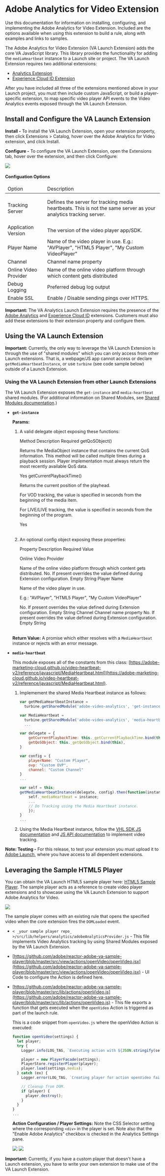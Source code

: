 # Adobe Analytics for Video Extension

Use this documentation for information on installing, configuring, and implementing the Adobe Analytics for Video Extension. Included are the options available when using this extension to build a rule, along with examples and links to samples.

The Adobe Analytics for Video Extension \(VA Launch Extension\) adds the core VA JavaScript library. This library provides the functionality for adding the `mediaHeartbeat` instance to a Launch site or project. The VA Launch Extension requires two additional extensions:

* [Analytics Extension](https://github.com/Adobe-Marketing-Cloud/reactor-user-docs/tree/67a59a7519514467a713016adfe46d999fe330d8/extension-reference/c_extension-analytics.md)
* [Experience Cloud ID Extension](https://github.com/Adobe-Marketing-Cloud/reactor-user-docs/tree/67a59a7519514467a713016adfe46d999fe330d8/extension-reference/c_extension-mcid.md)

After you have included all three of the extensions mentioned above in your Launch project, you must then include custom JavaScript, or build a player-specific extension, to map specific video player API events to the Video Analytics events exposed through the VA Launch Extension.

## Install and Configure the VA Launch Extension

**Install -** To install the VA Launch Extension, open your extension property, then click Extensions &gt; Catalog, hover over the Adobe Analytics for Video extension, and click Install.

**Configure -** To configure the VA Launch Extension, open the Extensions tab, hover over the extension, and then click Configure:

![](../.gitbook/assets/va-launch-doc-google-docs.jpg)

#### Configuation Options

<table id="table_j5x_1tp_cdb">
    <thead>
        <tr>
        <td>Option</td>
        <td>Description</td>
        </tr>
    </thead>
    <tbody>
        <tr>
            <td>Tracking Server</td>
            <td>
            <p>Defines the server for tracking media heartbeats. <note>This
            is not the same server as your analytics tracking
            server.</note></p>
            </td>
        </tr>
        <tr>
            <td>Application Version</td>
            <td>The version of the video player app/SDK.</td>
            </tr>
            <tr>
            <td>Player Name</td>
            <td>Name of the video player in use. E.g.: "AVPlayer", "HTML5
            Player", "My Custom VideoPlayer"</td>
        </tr>
        <tr>
            <td>Channel</td>
            <td>Channel name property</td>
            </tr>
            <tr>
            <td>Online Video Provider</td>
            <td>Name of the online video platform through which content gets
            distributed</td>
        </tr>
        <tr>
            <td>Debug Logging</td>
            <td>Preferred debug log output</td>
            </tr>
            <tr>
            <td>Enable SSL</td>
            <td>Enable / Disable sending pings over HTTPS.</td>
        </tr>
    </tbody>
</table>

**Important:** The VA Analytics Launch Extension requires the presence of the [Adobe Analytics](https://github.com/Adobe-Marketing-Cloud/reactor-user-docs/tree/67a59a7519514467a713016adfe46d999fe330d8/extension-reference/c_extension-analytics.md) and [Experience Cloud ID](https://github.com/Adobe-Marketing-Cloud/reactor-user-docs/tree/67a59a7519514467a713016adfe46d999fe330d8/extension-reference/c_extension-mcid.md) extensions. Customers must also add these extensions to their extension property and configure them.

## Using the VA Launch Extension

**Important:** Currently, the only way to leverage the VA Launch Extension is through the use of "shared modules" which you can only access from other Launch extensions. That is, a webpage/JS app cannot access or declare `getMediaHeartbeatInstance`, or use `turbine` (see code sample below) outside of a Launch Extension. 

### Using the VA Launch Extension from other Launch Extensions

The VA Launch Extension exposes the `get-instance` and `media-heartbeat` shared modules. \(For additional information on Shared Modules, see [Shared Modules documentation](https://developer.adobelaunch.com/guides/extensions/shared-modules/).\)

* **`get-instance`**

    **Params:**

    1. A valid delegate object exposing these functions:

        <table id="table_qp4_31t_ycb">
            <tgroup cols="3">
                <colspec colname="col1" colnum="1" align="left"
                colwidth="3*"/>
                <colspec colname="col2" colnum="2" align="left"
                colwidth="4*"/>
                <colspec colname="col3" colnum="3" colwidth="1*"/>
                <thead>
                    <row>
                        <entry>Method</entry>
                        <entry>Description</entry>
                        <entry>Required</entry>
                    </row>
                </thead>
                <tbody>
                    <row>
                        <entry><codeph>getQoSObject()</codeph></entry>
                        <entry>
                        <p>Returns the <codeph>MediaObject</codeph>
                        instance that contains the current QoS
                        information. This method will be called multiple
                        times during a playback session. Player
                        implementation must always return the most
                        recently available QoS data.</p>
                        </entry>
                        <entry>Yes</entry>
                    </row>
                    <row>
                        <entry><codeph>getCurrentPlaybackTime()</codeph></entry>
                        <entry>
                        <p>Returns the current position of the playhead. </p>
                        <p>For VOD tracking, the value is specified in
                        seconds from the beginning of the media item. </p>
                        <p>For LIVE/LIVE tracking, the value is specified
                        in seconds from the beginning of the program.</p>
                        </entry>
                        <entry>Yes</entry>
                    </row>
                </tbody>
            </tgroup>
        </table>

    2. An optional config object exposing these properties:
        
        <table
            id="table_sqg_4zs_ycb">
            <tgroup cols="4">
                <colspec colname="col1" colnum="1" align="left"
                colwidth="2*"/>
                <colspec colname="col2" colnum="2" align="left"
                colwidth="2*"/>
                <colspec colname="col3" colnum="3" colwidth="2*"
                align="left"/>
                <colspec colname="col4" colnum="4" colwidth="2*"/>
            <thead>
                <row>
                <entry>Property</entry>
                <entry>Description</entry>
                <entry>Required</entry>
                <entry>Value</entry>
                </row>
            </thead>
            <tbody>
                <row>
                    <entry>
                    <p>Online Video Provider</p>
                    </entry>
                    <entry>Name of the online video platform through
                    which content gets distributed.</entry>
                    <entry>No. If present overrides the value defined
                    during Extension configuration.</entry>
                    <entry>Empty String</entry>
                </row>
                <row>
                    <entry>Player Name</entry>
                    <entry>
                    <p>Name of the video player in use. </p>
                    <p>E.g.: "AVPlayer", "HTML5 Player", "My Custom
                    VideoPlayer"</p>
                    </entry>
                    <entry>No. If present overrides the value defined
                    during Extension configuration.</entry>
                    <entry>Empty String</entry>
                </row>
                <row>
                    <entry>Channel</entry>
                    <entry>Channel name property</entry>
                    <entry>No. If present overrides the value defined
                    during Extension configuration.</entry>
                    <entry>Empty String</entry>
                </row>
            </tbody>
            </tgroup>
        </table>

    **Return Value:** A promise which either resolves with a `MediaHeartbeat` instance or rejects with an error message.

* **`media-heartbeat`**

    This module exposes all of the constants from this class: [https://adobe-marketing-cloud.github.io/video-heartbeat-v2/reference/javascript/MediaHeartbeat.html](https://adobe-marketing-cloud.github.io/video-heartbeat-v2/reference/javascript/MediaHeartbeat.html).

    1. Implemement the shared Media Heartbeat instance as follows:

        ```javascript
        var getMediaHeartbeatInstance =
          turbine.getSharedModule('adobe-video-analytics', 'get-instance');

        var MediaHeartbeat =
          turbine.getSharedModule('adobe-video-analytics', 'media-heartbeat');
          ...

        var delegate = {
            getCurrentPlaybackTime: this._getCurrentPlaybackTime.bind(this),
            getQoSObject: this._getQoSObject.bind(this),
        }

        var config = {
            playerName: "Custom Player",
            ovp: "Custom OVP",
            channel: "Custom Channel"
        }
        ...

        var self = this;
        getMediaHeartbeatInstance(delegate, config).then(function(instance) {
            self._mediaHeartbeat = instance;
            ...
            // Do Tracking using the Media Heartbeat instance.
            });
        }
        ...
        ```

    2. Using the Media Heartbeat instance, follow the [VHL SDK JS documentation](https://marketing.adobe.com/resources/help/en_US/sc/appmeasurement/hbvideo/js_2.0/) and [JS API documentation](https://adobe-marketing-cloud.github.io/video-heartbeat-v2/reference/javascript/index.html) to implement video tracking.

**Note: Testing -** For this release, to test your extension you must upload it to [Adobe Launch](https://github.com/Adobe-Marketing-Cloud/reactor-user-docs/tree/67a59a7519514467a713016adfe46d999fe330d8/extension-reference/launch.adobe.com), where you have access to all dependent extensions.

## Leveraging the Sample HTML5 Player

You can obtain the VA Launch HTML5 sample player here: [HTML5 Sample Player](https://github.com/adobe/reactor-adobe-va-sample-player). The sample player acts as a reference to create video player extensions and to showcase using the VA Launch Extension to support Adobe Analytics for Video.

![](launch-ui-rules-video-play_reduced.png)

The sample player comes with an existing rule that opens the specified video when the core extension fires the `DOMLoaded` event.

* `< _your sample player repo_ >/src/lib/helpers/analytics/adobeAnalyticsProvider.js` - This file implements Video Analytics tracking by using Shared Modules exposed by the VA Launch Extension.
* [https://github.com/adobe/reactor-adobe-va-sample-player/blob/master/src/view/actions/openVideo/openVideo.jsx](https://github.com/adobe/reactor-adobe-va-sample-player/blob/master/src/view/actions/openVideo/openVideo.jsx) - UI Code to configure the Action is defined here.
* [https://github.com/adobe/reactor-adobe-va-sample-player/blob/master/src/lib/actions/openVideo.js](https://github.com/adobe/reactor-adobe-va-sample-player/blob/master/src/lib/actions/openVideo.js) - This file exports a function that gets executed when the `openVideo` Action is triggered as part of the launch rule. 

    This is a code snippet from `openVideo.js` where the openVideo Action is executed:

    ```javascript
    function openVideo(settings) {
      let player;
      try {
        Logger.info(LOG_TAG, `Executing action with ${JSON.stringify(settings)}`);

        player = new PlayerFacade(settings);
        PlayerStore.registerPlayer(player);
        player.load(settings.media);
      } catch (ex) {
        Logger.error(LOG_TAG, `Creating player for action openVideo failed with error ${ex.message}`);

        // Cleanup from DOM.
        if (player) {
          player.destroy();
        }
      }
    }
    ...
    ```

    **Action Configuration / Player Settings:**  Note the CSS Selector setting where the corresponding `<div>` in the player is set. Note also that the "Enable Adobe Analytics" checkbox is checked in the Analytics Settings pane.

    ![](launch-ui-action-config-player_reduced.png)
    ![](launch-ui-action-config_reduced.png)

**Important:** Currently, if you have a custom player that doesn't have a Launch extension, you have to write your own extension to make use of the VA Launch Extension. 
